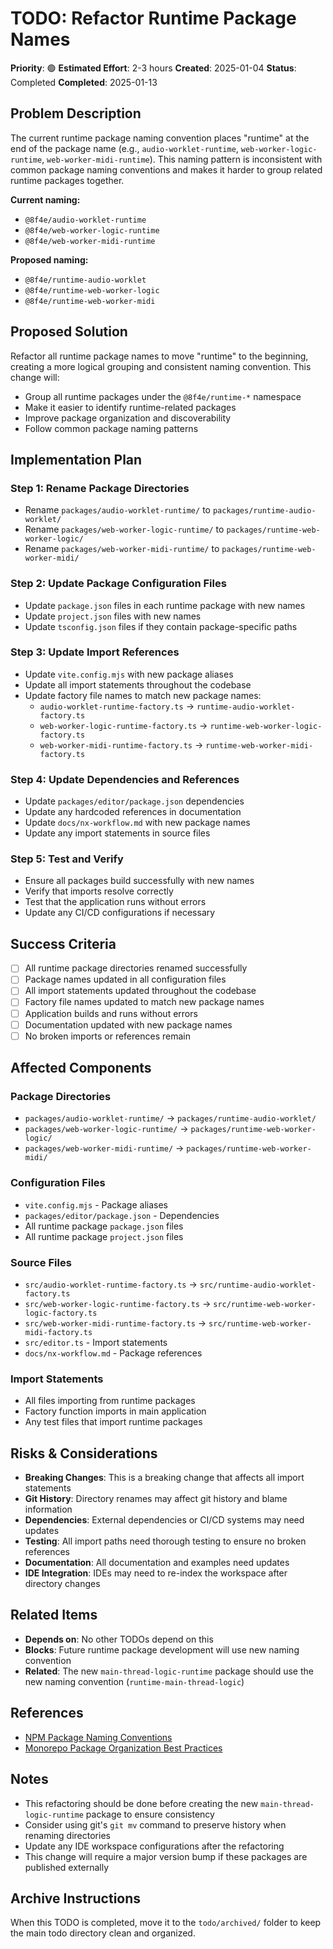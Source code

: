 # TODO: Refactor Runtime Package Names

**Priority**: 🟢
**Estimated Effort**: 2-3 hours
**Created**: 2025-01-04
**Status**: Completed
**Completed**: 2025-01-13

## Problem Description

The current runtime package naming convention places "runtime" at the end of the package name (e.g., `audio-worklet-runtime`, `web-worker-logic-runtime`, `web-worker-midi-runtime`). This naming pattern is inconsistent with common package naming conventions and makes it harder to group related runtime packages together.

**Current naming:**
- `@8f4e/audio-worklet-runtime`
- `@8f4e/web-worker-logic-runtime`
- `@8f4e/web-worker-midi-runtime`

**Proposed naming:**
- `@8f4e/runtime-audio-worklet`
- `@8f4e/runtime-web-worker-logic`
- `@8f4e/runtime-web-worker-midi`

## Proposed Solution

Refactor all runtime package names to move "runtime" to the beginning, creating a more logical grouping and consistent naming convention. This change will:

- Group all runtime packages under the `@8f4e/runtime-*` namespace
- Make it easier to identify runtime-related packages
- Improve package organization and discoverability
- Follow common package naming patterns

## Implementation Plan

### Step 1: Rename Package Directories
- Rename `packages/audio-worklet-runtime/` to `packages/runtime-audio-worklet/`
- Rename `packages/web-worker-logic-runtime/` to `packages/runtime-web-worker-logic/`
- Rename `packages/web-worker-midi-runtime/` to `packages/runtime-web-worker-midi/`

### Step 2: Update Package Configuration Files
- Update `package.json` files in each runtime package with new names
- Update `project.json` files with new names
- Update `tsconfig.json` files if they contain package-specific paths

### Step 3: Update Import References
- Update `vite.config.mjs` with new package aliases
- Update all import statements throughout the codebase
- Update factory file names to match new package names:
  - `audio-worklet-runtime-factory.ts` → `runtime-audio-worklet-factory.ts`
  - `web-worker-logic-runtime-factory.ts` → `runtime-web-worker-logic-factory.ts`
  - `web-worker-midi-runtime-factory.ts` → `runtime-web-worker-midi-factory.ts`

### Step 4: Update Dependencies and References
- Update `packages/editor/package.json` dependencies
- Update any hardcoded references in documentation
- Update `docs/nx-workflow.md` with new package names
- Update any import statements in source files

### Step 5: Test and Verify
- Ensure all packages build successfully with new names
- Verify that imports resolve correctly
- Test that the application runs without errors
- Update any CI/CD configurations if necessary

## Success Criteria

- [ ] All runtime package directories renamed successfully
- [ ] Package names updated in all configuration files
- [ ] All import statements updated throughout the codebase
- [ ] Factory file names updated to match new package names
- [ ] Application builds and runs without errors
- [ ] Documentation updated with new package names
- [ ] No broken imports or references remain

## Affected Components

### Package Directories
- `packages/audio-worklet-runtime/` → `packages/runtime-audio-worklet/`
- `packages/web-worker-logic-runtime/` → `packages/runtime-web-worker-logic/`
- `packages/web-worker-midi-runtime/` → `packages/runtime-web-worker-midi/`

### Configuration Files
- `vite.config.mjs` - Package aliases
- `packages/editor/package.json` - Dependencies
- All runtime package `package.json` files
- All runtime package `project.json` files

### Source Files
- `src/audio-worklet-runtime-factory.ts` → `src/runtime-audio-worklet-factory.ts`
- `src/web-worker-logic-runtime-factory.ts` → `src/runtime-web-worker-logic-factory.ts`
- `src/web-worker-midi-runtime-factory.ts` → `src/runtime-web-worker-midi-factory.ts`
- `src/editor.ts` - Import statements
- `docs/nx-workflow.md` - Package references

### Import Statements
- All files importing from runtime packages
- Factory function imports in main application
- Any test files that import runtime packages

## Risks & Considerations

- **Breaking Changes**: This is a breaking change that affects all import statements
- **Git History**: Directory renames may affect git history and blame information
- **Dependencies**: External dependencies or CI/CD systems may need updates
- **Testing**: All import paths need thorough testing to ensure no broken references
- **Documentation**: All documentation and examples need updates
- **IDE Integration**: IDEs may need to re-index the workspace after directory changes

## Related Items

- **Depends on**: No other TODOs depend on this
- **Blocks**: Future runtime package development will use new naming convention
- **Related**: The new `main-thread-logic-runtime` package should use the new naming convention (`runtime-main-thread-logic`)

## References

- [NPM Package Naming Conventions](https://docs.npmjs.com/creating-a-package-json-file#name)
- [Monorepo Package Organization Best Practices](https://nx.dev/concepts/more-concepts/why-monorepos)

## Notes

- This refactoring should be done before creating the new `main-thread-logic-runtime` package to ensure consistency
- Consider using git's `git mv` command to preserve history when renaming directories
- Update any IDE workspace configurations after the refactoring
- This change will require a major version bump if these packages are published externally

## Archive Instructions

When this TODO is completed, move it to the `todo/archived/` folder to keep the main todo directory clean and organized. 